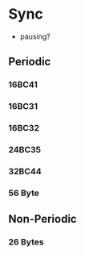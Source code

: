 # Sync



- pausing?

## Periodic


### 16BC41



### 16BC31

### 16BC32

### 24BC35

### 32BC44

### 56 Byte

## Non-Periodic

### 26 Bytes
